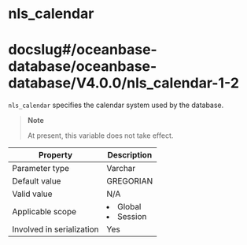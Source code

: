 nls_calendar
=================================
# docslug#/oceanbase-database/oceanbase-database/V4.0.0/nls_calendar-1-2
`nls_calendar` specifies the calendar system used by the database.

> **Note**
>
> At present, this variable does not take effect.

| **Property** | **Description** |
|---------|------------------------------------------------------------------------------------------------------------|
| Parameter type | Varchar |
| Default value | GREGORIAN |
| Valid value | N/A |
| Applicable scope | <li> Global   <li> Session |
| Involved in serialization | Yes |
